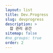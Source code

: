 ```yaml
---
layout: list
title: Dev.Progress
slug: devprogress
description: >
  잡 관리 공간
sitemap: false
#no_groups: true
order: 2
---
```

